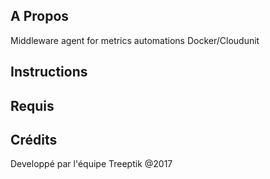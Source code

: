 A Propos
-------
Middleware agent for metrics automations Docker/Cloudunit

Instructions
-------
> 

Requis
-------


Crédits
-------
Developpé par l'équipe Treeptik @2017


